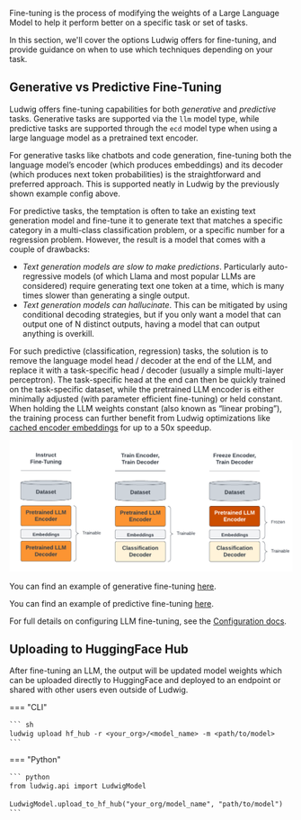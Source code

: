 Fine-tuning is the process of modifying the weights of a Large Language Model to help it
perform better on a specific task or set of tasks.

In this section, we'll cover the options Ludwig offers for fine-tuning, and provide guidance on when
to use which techniques depending on your task.

## Generative vs Predictive Fine-Tuning

Ludwig offers fine-tuning capabilities for both *generative* and *predictive* tasks. Generative tasks are supported via the `llm` model type,
while predictive tasks are supported through the `ecd` model type when using a large language model as a pretrained text encoder.

For generative tasks like chatbots and code generation, fine-tuning both the language model’s encoder (which produces embeddings) and its decoder (which produces next token probabilities) is the straightforward and preferred approach. This is supported neatly in Ludwig by the previously shown example config above.

For predictive tasks, the temptation is often to take an existing text generation model and fine-tune it to generate text that matches a specific category in a multi-class classification problem, or a specific number for a regression problem. However, the result is a model that comes with a couple of drawbacks:

- *Text generation models are slow to make predictions*. Particularly auto-regressive models (of which Llama and most popular LLMs are considered) require generating text one token at a time, which is many times slower than generating a single output.
- *Text generation models can hallucinate*. This can be mitigated by using conditional decoding strategies, but if you only want a model that can output one of N distinct outputs, having a model that can output anything is overkill.

For such predictive (classification, regression) tasks, the solution is to remove the language model head / decoder at the end of the LLM, and replace it with a task-specific head / decoder (usually a simple multi-layer perceptron). The task-specific head at the end can then be quickly trained on the task-specific dataset, while the pretrained LLM encoder is either minimally adjusted (with parameter efficient fine-tuning) or held constant. When holding the LLM weights constant (also known as “linear probing”), the training process can further benefit from Ludwig optimizations like [cached encoder embeddings](../distributed_training/finetuning.md#cache-encoder-embeddings) for up to a 50x speedup.

![img](../../images/llm-finetuning.png)

You can find an example of generative fine-tuning [here](https://github.com/ludwig-ai/ludwig/tree/master/examples/llama2_7b_finetuning_4bit).

You can find an example of predictive fine-tuning [here](https://github.com/ludwig-ai/ludwig/tree/master/examples/llm_finetuning).

For full details on configuring LLM fine-tuning, see the [Configuration docs](../../configuration/large_language_model.md).

## Uploading to HuggingFace Hub

After fine-tuning an LLM, the output will be updated model weights which can be uploaded directly to HuggingFace and deployed to an endpoint
or shared with other users even outside of Ludwig.

=== "CLI"

    ``` sh
    ludwig upload hf_hub -r <your_org>/<model_name> -m <path/to/model>
    ```

=== "Python"

    ``` python
    from ludwig.api import LudwigModel

    LudwigModel.upload_to_hf_hub("your_org/model_name", "path/to/model")
    ```